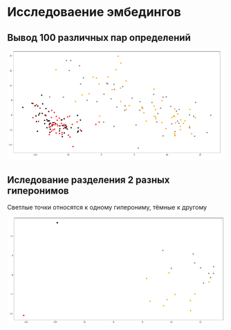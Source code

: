 # Исследоваение эмбедингов

## Вывод 100 различных пар определений

![](./embeddings_research/100couple.png)

## Иследование разделения 2 разных гиперонимов

Светлые точки относятся к одному гиперониму, тёмные к другому

![](./embeddings_research/mouse_1.png)
